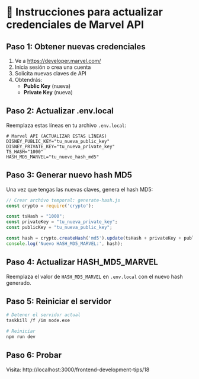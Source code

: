 # 🔧 Instrucciones para actualizar credenciales de Marvel API

## Paso 1: Obtener nuevas credenciales
1. Ve a https://developer.marvel.com/
2. Inicia sesión o crea una cuenta
3. Solicita nuevas claves de API
4. Obtendrás:
   - **Public Key** (nueva)
   - **Private Key** (nueva)

## Paso 2: Actualizar .env.local

Reemplaza estas líneas en tu archivo `.env.local`:

```env
# Marvel API (ACTUALIZAR ESTAS LÍNEAS)
DISNEY_PUBLIC_KEY="tu_nueva_public_key"
DISNEY_PRIVATE_KEY="tu_nueva_private_key"
TS_HASH="1000"
HASH_MD5_MARVEL="tu_nuevo_hash_md5"
```

## Paso 3: Generar nuevo hash MD5

Una vez que tengas las nuevas claves, genera el hash MD5:

```javascript
// Crear archivo temporal: generate-hash.js
const crypto = require('crypto');

const tsHash = "1000";
const privateKey = "tu_nueva_private_key";
const publicKey = "tu_nueva_public_key";

const hash = crypto.createHash('md5').update(tsHash + privateKey + publicKey).digest('hex');
console.log('Nuevo HASH_MD5_MARVEL:', hash);
```

## Paso 4: Actualizar HASH_MD5_MARVEL

Reemplaza el valor de `HASH_MD5_MARVEL` en `.env.local` con el nuevo hash generado.

## Paso 5: Reiniciar el servidor

```bash
# Detener el servidor actual
taskkill /f /im node.exe

# Reiniciar
npm run dev
```

## Paso 6: Probar

Visita: http://localhost:3000/frontend-development-tips/18 